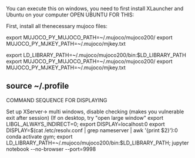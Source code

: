 You can execute this on windows, you need to first install XLauncher and Ubuntu on your computer
OPEN UBUNTU FOR THIS:

First, install all thenecessary mujoco files:

export MUJOCO_PY_MUJOCO_PATH=~/.mujoco/mujoco200/
export MUJOCO_PY_MJKEY_PATH=~/.mujoco/mjkey.txt

export LD_LIBRARY_PATH=~/.mujoco/mujoco200/bin:$LD_LIBRARY_PATH
export MUJOCO_PY_MUJOCO_PATH=~/.mujoco/mujoco200/
export MUJOCO_PY_MJKEY_PATH=~/.mujoco/mjkey.txt

source ~/.profile
--------------------------

COMMAND SEQUENCE FOR DISPLAYING

Set up XServer-> multi windows, disable checking (makes you vulnerable exit after session)
(If on desktop, try "open large window"
export LIBGL_ALWAYS_INDIRECT=0;
export DISPLAY=localhost:0
export DISPLAY=$(cat /etc/resolv.conf | grep nameserver | awk '{print $2}'):0
conda activate gym;
export LD_LIBRARY_PATH=~/.mujoco/mujoco200/bin:$LD_LIBRARY_PATH;
jupyter notebook --no-browser --port=9998
